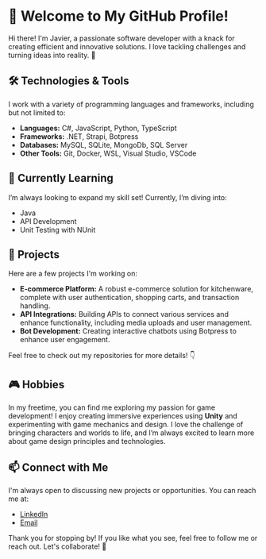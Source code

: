 # 👋 Welcome to My GitHub Profile!

Hi there! I'm Javier, a passionate software developer with a knack for creating efficient and innovative solutions. I love tackling challenges and turning ideas into reality. 🌟

## 🛠️ Technologies & Tools

I work with a variety of programming languages and frameworks, including but not limited to:

- **Languages:** C#, JavaScript, Python, TypeScript
- **Frameworks:** .NET, Strapi, Botpress
- **Databases:** MySQL, SQLite, MongoDb, SQL Server
- **Other Tools:** Git, Docker, WSL, Visual Studio, VSCode

## 🌱 Currently Learning

I’m always looking to expand my skill set! Currently, I’m diving into:

- Java
- API Development
- Unit Testing with NUnit

## 🚀 Projects

Here are a few projects I'm working on:

- **E-commerce Platform:** A robust e-commerce solution for kitchenware, complete with user authentication, shopping carts, and transaction handling.
- **API Integrations:** Building APIs to connect various services and enhance functionality, including media uploads and user management.
- **Bot Development:** Creating interactive chatbots using Botpress to enhance user engagement.

Feel free to check out my repositories for more details! 👇

## 🎮 Hobbies

In my freetime, you can find me exploring my passion for game development! I enjoy creating immersive experiences using **Unity** and experimenting with game mechanics and design. I love the challenge of bringing characters and worlds to life, and I’m always excited to learn more about game design principles and technologies.

## 📫 Connect with Me

I'm always open to discussing new projects or opportunities. You can reach me at:

- [LinkedIn]([https://www.linkedin.com/in/your-profile](https://www.linkedin.com/in/javiergonzalezch/))
- [Email](mailto:javiergo.2502@gmail.com)

Thank you for stopping by! If you like what you see, feel free to follow me or reach out. Let's collaborate! 🤝
